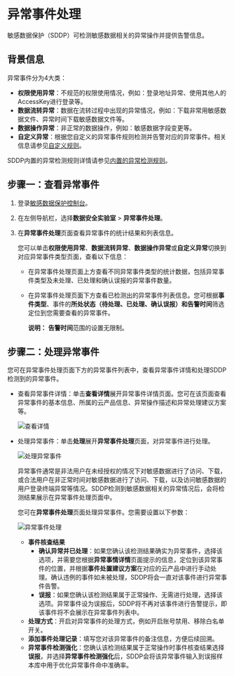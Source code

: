 # 异常事件处理

敏感数据保护（SDDP）可检测敏感数据相关的异常操作并提供告警信息。

## 背景信息

异常事件分为4大类：

-   **权限使用异常**：不规范的权限使用情况，例如：登录地址异常、使用其他人的AccessKey进行登录等。
-   **数据流转异常**：数据在流转过程中出现的异常情况，例如：下载非常用敏感数据文件、异常时间下载敏感数据文件等。
-   **数据操作异常**：非正常的数据操作，例如：敏感数据字段变更等。
-   **自定义异常**：根据您自定义的异常事件规则检测并告警对应的异常事件。相关信息请参见[自定义规则](/cn.zh-CN/用户指南/数据安全实验室/自定义规则.md)。

SDDP内置的异常检测规则详情请参见[内置的异常检测规则](/cn.zh-CN/常见问题/内置的异常检测规则.md)。

## 步骤一：查看异常事件

1.  登录[敏感数据保护控制台](https://yundun.console.aliyun.com/?p=sddp#/overview)。

2.  在左侧导航栏，选择**数据安全实验室** \> **异常事件处理**。

3.  在**异常事件处理**页面查看异常事件的统计结果和列表信息。

    您可以单击**权限使用异常**、**数据流转异常**、**数据操作异常**或**自定义异常**切换到对应异常事件类型页面，查看以下信息：

    -   在异常事件处理页面上方查看不同异常事件类型的统计数据，包括异常事件类型及未处理、已处理和确认误报的异常事件数量。
    -   在异常事件处理页面下方查看已检测出的异常事件列表信息。您可根据**事件类型**、事件的**所处状态（待处理、已处理、确认误报）**和**告警时间**筛选定位到您需要查看的异常事件。

        **说明：** **告警时间**范围的设置无限制。


## 步骤二：处理异常事件

您可在异常事件处理页面下方的异常事件列表中，查看异常事件详情和处理SDDP检测到的异常事件。

-   查看异常事件详情：单击**查看详情**展开异常事件详情页面。您可在该页面查看异常事件的基本信息、所属的云产品信息、异常操作描述和异常处理建议方案等。

    ![查看详情](https://static-aliyun-doc.oss-accelerate.aliyuncs.com/assets/img/zh-CN/1765858951/p51398.png)

-   处理异常事件：单击**处理**展开**异常事件处理**页面，对异常事件进行处理。

    ![处理异常事件](https://static-aliyun-doc.oss-accelerate.aliyuncs.com/assets/img/zh-CN/1765858951/p43527.png)

    异常事件通常是非法用户在未经授权的情况下对敏感数据进行了访问、下载，或合法用户在非正常时间对敏感数据进行了访问、下载，以及访问敏感数据的用户登录终端异常等情况。SDDP检测到敏感数据相关的异常情况后，会将检测结果展示在异常事件处理页面中。

    您可在**异常事件处理**页面处理异常事件。您需要设置以下参数：

    ![异常事件处理](https://static-aliyun-doc.oss-accelerate.aliyuncs.com/assets/img/zh-CN/9301147061/p51397.png)

    -   **事件核查结果**
        -   **确认异常并已处理**：如果您确认该检测结果确实为异常事件，选择该选项，并需要您根据**异常事情详情**页面提示的信息，定位到该异常事件的位置，并根据**事件处置建议方案**在对应的云产品中进行手动处理。确认违例的事件如未被处理，SDDP将会一直对该事件进行异常事件告警。
        -   **误报**：如果您确认该检测结果属于正常操作、无需进行处理，选择该选项。异常事件设为误报后，SDDP将不再对该事件进行告警提示，即该事件将不会展示在异常事件列表中。
    -   **处理方式**：开启对异常事件的处理方式，例如开启账号禁用、移除白名单开关。
    -   **添加事件处理记录**：填写您对该异常事件的备注信息，方便后续回溯。
    -   **异常事件检测强化**：您确认该检测结果属于正常操作时事件核查结果选择**误报**，并选择**异常事件检测强化**后，SDDP会将该异常事件输入到误报样本库中用于优化异常事件命中准确率。

